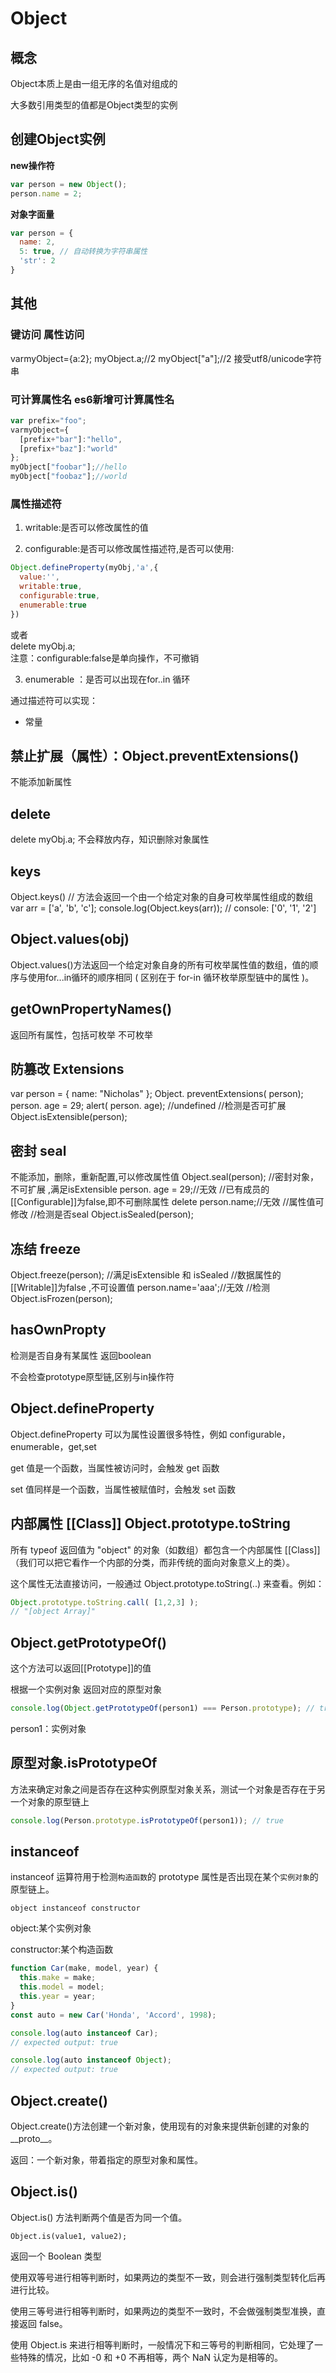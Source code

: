 # Object

## 概念

Object本质上是由一组无序的名值对组成的

大多数引用类型的值都是Object类型的实例

## 创建Object实例

**new操作符**

```js
var person = new Object();
person.name = 2;
```

**对象字面量**

```js
var person = {
  name: 2,
  5: true, // 自动转换为字符串属性
  'str': 2
}
```

## 其他

### 键访问 属性访问

varmyObject={a:2};
myObject.a;//2
myObject["a"];//2 接受utf8/unicode字符串

### 可计算属性名 es6新增可计算属性名

```js
var prefix="foo";
varmyObject={
  [prefix+"bar"]:"hello",
  [prefix+"baz"]:"world"
};
myObject["foobar"];//hello
myObject["foobaz"];//world
```

### 属性描述符

1. writable:是否可以修改属性的值

2. configurable:是否可以修改属性描述符,是否可以使用:  

```js
Object.defineProperty(myObj,'a',{
  value:'',
  writable:true,
  configurable:true,
  enumerable:true
})  
```

或者  
delete myObj.a;  
注意：configurable:false是单向操作，不可撤销

3. enumerable  ：是否可以出现在for..in 循环

通过描述符可以实现：

* 常量

## 禁止扩展（属性）：Object.preventExtensions()

不能添加新属性

## delete

delete myObj.a;
不会释放内存，知识删除对象属性

## keys

Object.keys()
// 方法会返回一个由一个给定对象的自身可枚举属性组成的数组
var arr = ['a', 'b', 'c'];
console.log(Object.keys(arr)); // console: ['0', '1', '2']

## Object.values(obj)

Object.values()方法返回一个给定对象自身的所有可枚举属性值的数组，值的顺序与使用for...in循环的顺序相同 ( 区别在于 for-in 循环枚举原型链中的属性 )。

## getOwnPropertyNames()

返回所有属性，包括可枚举 不可枚举

## 防篡改 Extensions

var person = { name: "Nicholas" };
Object. preventExtensions( person);
person. age = 29;
alert( person. age); //undefined
//检测是否可扩展
Object.isExtensible(person);

## 密封 seal

不能添加，删除，重新配置,可以修改属性值
Object.seal(person);
//密封对象，不可扩展 ,满足isExtensible
person. age = 29;//无效
//已有成员的[[Configurable]]为false,即不可删除属性
delete person.name;//无效
//属性值可修改
//检测是否seal
Object.isSealed(person);

## 冻结 freeze

Object.freeze(person);
//满足isExtensible 和 isSealed
//数据属性的[[Writable]]为false ,不可设置值
person.name='aaa';//无效
//检测
Object.isFrozen(person);

## hasOwnPropty

检测是否自身有某属性 返回boolean  

不会检查prototype原型链,区别与in操作符

## Object.defineProperty

Object.defineProperty 可以为属性设置很多特性，例如 configurable，enumerable，get,set

get 值是一个函数，当属性被访问时，会触发 get 函数

set 值同样是一个函数，当属性被赋值时，会触发 set 函数

## 内部属性 [[Class]] Object.prototype.toString

所有 typeof 返回值为 "object" 的对象（如数组）都包含一个内部属性 [[Class]]（我们可以把它看作一个内部的分类，而非传统的面向对象意义上的类）。

这个属性无法直接访问，一般通过 Object.prototype.toString(..) 来查看。例如：

```js
Object.prototype.toString.call( [1,2,3] );
// "[object Array]"
```

## Object.getPrototypeOf()

这个方法可以返回[[Prototype]]的值

根据一个实例对象 返回对应的原型对象

```js
console.log(Object.getPrototypeOf(person1) === Person.prototype); // true
```

person1：实例对象

## 原型对象.isPrototypeOf

方法来确定对象之间是否存在这种实例原型对象关系，测试一个对象是否存在于另一个对象的原型链上

```js
console.log(Person.prototype.isPrototypeOf(person1)); // true
```

## instanceof

instanceof 运算符用于检测`构造函数`的 prototype 属性是否出现在某个`实例对象`的原型链上。

`object instanceof constructor`

object:某个实例对象

constructor:某个构造函数

```js
function Car(make, model, year) {
  this.make = make;
  this.model = model;
  this.year = year;
}
const auto = new Car('Honda', 'Accord', 1998);

console.log(auto instanceof Car);
// expected output: true

console.log(auto instanceof Object);
// expected output: true
```

## Object.create()

Object.create()方法创建一个新对象，使用现有的对象来提供新创建的对象的__proto__。

返回：一个新对象，带着指定的原型对象和属性。

## Object.is()

Object.is() 方法判断两个值是否为同一个值。

`Object.is(value1, value2);`

返回一个 Boolean 类型

使用双等号进行相等判断时，如果两边的类型不一致，则会进行强制类型转化后再进行比较。

使用三等号进行相等判断时，如果两边的类型不一致时，不会做强制类型准换，直接返回 false。

使用 Object.is 来进行相等判断时，一般情况下和三等号的判断相同，它处理了一些特殊的情况，比如 -0 和 +0 不再相等，两个 NaN 认定为是相等的。
